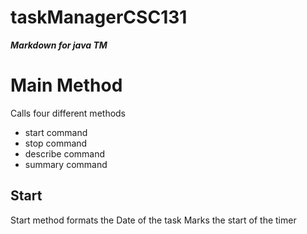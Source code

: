 # taskManagerCSC131
***Markdown for java TM***

Main Method
===========

Calls four different methods

* start command
* stop command
* describe command
* summary command

Start
--------
Start method formats the Date of the task
Marks the start of the timer


